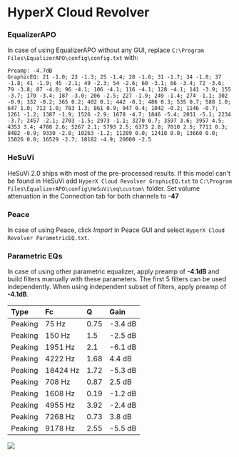 # HyperX Cloud Revolver

### EqualizerAPO
In case of using EqualizerAPO without any GUI, replace `C:\Program Files\EqualizerAPO\config\config.txt`
with:
```
Preamp: -4.7dB
GraphicEQ: 21 -1.0; 23 -1.3; 25 -1.4; 28 -1.6; 31 -1.7; 34 -1.8; 37 -1.8; 41 -1.9; 45 -2.1; 49 -2.3; 54 -2.6; 60 -3.1; 66 -3.4; 72 -3.6; 79 -3.8; 87 -4.0; 96 -4.1; 106 -4.1; 116 -4.1; 128 -4.1; 141 -3.9; 155 -3.7; 170 -3.4; 187 -3.0; 206 -2.5; 227 -1.9; 249 -1.4; 274 -1.1; 302 -0.9; 332 -0.2; 365 0.2; 402 0.1; 442 -0.1; 486 0.3; 535 0.7; 588 1.0; 647 1.0; 712 1.0; 783 1.3; 861 0.9; 947 0.4; 1042 -0.2; 1146 -0.7; 1261 -1.2; 1387 -1.9; 1526 -2.9; 1678 -4.7; 1846 -5.4; 2031 -5.1; 2234 -3.7; 2457 -2.1; 2703 -1.5; 2973 -1.1; 3270 0.7; 3597 3.6; 3957 4.5; 4353 3.4; 4788 2.6; 5267 2.1; 5793 2.5; 6373 2.8; 7010 2.5; 7711 0.3; 8482 -0.9; 9330 -2.8; 10263 -1.2; 11289 0.0; 12418 0.0; 13660 0.0; 15026 0.0; 16529 -2.7; 18182 -4.9; 20000 -2.5
```

### HeSuVi
HeSuVi 2.0 ships with most of the pre-processed results. If this model can't be found in HeSuVi add
`HyperX Cloud Revolver GraphicEQ.txt` to `C:\Program Files\EqualizerAPO\config\HeSuVi\eq\custom\` folder.
Set volume attenuation in the Connection tab for both channels to **-47**

### Peace
In case of using Peace, click *Import* in Peace GUI and select `HyperX Cloud Revolver ParametricEQ.txt`.

### Parametric EQs
In case of using other parametric equalizer, apply preamp of **-4.1dB** and build filters manually
with these parameters. The first 5 filters can be used independently.
When using independent subset of filters, apply preamp of **-4.1dB**.

| Type    | Fc       |    Q | Gain    |
|:--------|:---------|:-----|:--------|
| Peaking | 75 Hz    | 0.75 | -3.4 dB |
| Peaking | 150 Hz   | 1.5  | -2.5 dB |
| Peaking | 1951 Hz  | 2.1  | -6.1 dB |
| Peaking | 4222 Hz  | 1.68 | 4.4 dB  |
| Peaking | 18424 Hz | 1.72 | -5.3 dB |
| Peaking | 708 Hz   | 0.87 | 2.5 dB  |
| Peaking | 1608 Hz  | 0.19 | -1.2 dB |
| Peaking | 4955 Hz  | 3.92 | -2.4 dB |
| Peaking | 7268 Hz  | 0.73 | 3.8 dB  |
| Peaking | 9178 Hz  | 2.55 | -5.5 dB |

![](https://raw.githubusercontent.com/jaakkopasanen/AutoEq/master/results/rtings/avg/HyperX%20Cloud%20Revolver/HyperX%20Cloud%20Revolver.png)